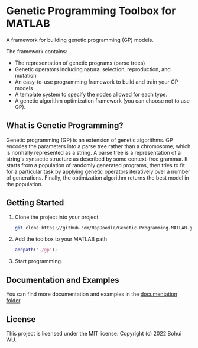 # Genetic Programming Toolbox for MATLAB

A framework for building genetic programming (GP) models.

The framework contains:
- The representation of genetic programs (parse trees)
- Genetic operators including natural selection, reproduction, and mutation
- An easy-to-use programming framework to build and train your GP models
- A template system to specify the nodes allowed for each type.
- A genetic algorithm optimization framework (you can choose not to use GP).

## What is Genetic Programming?

Genetic programming (GP) is an extension of genetic algorithms. GP encodes the parameters into a parse tree rather than a chromosome, which is normally represented as a string. A parse tree is a representation of a string's syntactic structure as described by some context-free grammar. It starts from a population of randomly generated programs, then tries to fit for a particular task by applying genetic operators iteratively over a number of generations. Finally, the optimization algorithm returns the best model in the population.

## Getting Started

1. Clone the project into your project
    
    ```bash
    git clone https://github.com/RapDoodle/Genetic-Programming-MATLAB.git ./gp
    ```

1. Add the toolbox to your MATLAB path

    ```matlab
    addpath('./gp');
    ```

1. Start programming.

## Documentation and Examples

You can find more documentation and examples in the [documentation folder](../tree/main/docs).

## License

This project is licensed under the MIT license. Copyright (c) 2022 Bohui WU.